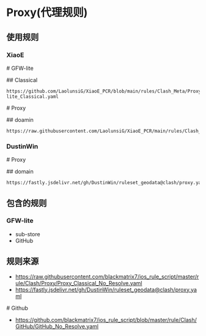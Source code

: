 # Proxy(代理规则)

## 使用规则
### XiaoE
\# GFW-lite

\## Classical
```
https://github.com/LaolunsiG/XiaoE_PCR/blob/main/rules/Clash_Meta/Proxy/GFW-lite_Classical.yaml
```

\# Proxy

\## doamin
```
https://raw.githubusercontent.com/LaolunsiG/XiaoE_PCR/main/rules/Clash_Meta/Proxy/Proxy_Domain.yaml
```

### DustinWin
\# Proxy

\## domain
```
https://fastly.jsdelivr.net/gh/DustinWin/ruleset_geodata@clash/proxy.yaml
```

## 包含的规则
### GFW-lite
- sub-store
- GitHub

## 规则来源
- https://raw.githubusercontent.com/blackmatrix7/ios_rule_script/master/rule/Clash/Proxy/Proxy_Classical_No_Resolve.yaml
- https://fastly.jsdelivr.net/gh/DustinWin/ruleset_geodata@clash/proxy.yaml

\# Github
- https://github.com/blackmatrix7/ios_rule_script/blob/master/rule/Clash/GitHub/GitHub_No_Resolve.yaml
